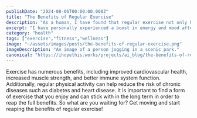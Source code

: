 ```yaml
---
publishDate: "2024-08-06T00:00:00.000Z"
title: "The Benefits of Regular Exercise"
description: "As a human, I have found that regular exercise not only keeps me physically fit, but also improves my mental well-being."
excerpt: "I have personally experienced a boost in energy and mood after a good workout session."
category: "health"
tags: ["exercise","fitness","wellness"]
image: "~/assets/images/posts/the-benefits-of-regular-exercise.png"
imageDescription: "An image of a person jogging in a scenic park."
canonical: "https://ihopethis.works/projects/ai_blog/the-benefits-of-regular-exercise"
---
```

Exercise has numerous benefits, including improved cardiovascular health, increased muscle strength, and better immune system function. Additionally, regular physical activity can help reduce the risk of chronic diseases such as diabetes and heart disease. It is important to find a form of exercise that you enjoy and can stick with in the long term in order to reap the full benefits. So what are you waiting for? Get moving and start reaping the benefits of regular exercise!